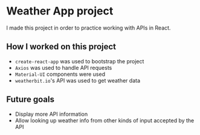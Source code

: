 # Weather App project

I made this project in order to practice working with APIs in React.

## How I worked on this project

- `create-react-app` was used to bootstrap the project
- `Axios` was used to handle API requests
- `Material-UI` components were used
- `weatherbit.io`'s API was used to get weather data

## Future goals

- Display more API information
- Allow looking up weather info from other kinds of input accepted by the API
